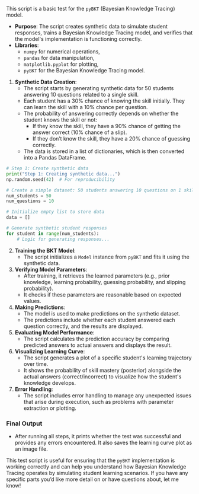 This script is a basic test for the `pyBKT` (Bayesian Knowledge Tracing) model. 

* **Purpose**: The script creates synthetic data to simulate student responses, trains a Bayesian Knowledge Tracing model, and verifies that the model's implementation is functioning correctly.  
* **Libraries**:  
  * `numpy` for numerical operations,  
  * `pandas` for data manipulation,  
  * `matplotlib.pyplot` for plotting,  
  * `pyBKT` for the Bayesian Knowledge Tracing model.  
      
1. **Synthetic Data Creation**:  
   * The script starts by generating synthetic data for 50 students answering 10 questions related to a single skill.  
   * Each student has a 30% chance of knowing the skill initially. They can learn the skill with a 10% chance per question.
   * The probability of answering correctly depends on whether the student knows the skill or not:  
     * If they know the skill, they have a 90% chance of getting the answer correct (10% chance of a slip).  
     * If they don’t know the skill, they have a 20% chance of guessing correctly.  
   * The data is stored in a list of dictionaries, which is then converted into a Pandas DataFrame.
```python
# Step 1: Create synthetic data
print("Step 1: Creating synthetic data...")
np.random.seed(42)  # For reproducibility

# Create a simple dataset: 50 students answering 10 questions on 1 skill
num_students = 50
num_questions = 10

# Initialize empty list to store data
data = []

# Generate synthetic student responses
for student in range(num_students):
    # Logic for generating responses...

``` 
2. **Training the BKT Model**:  
   * The script initializes a `Model` instance from `pyBKT` and fits it using the synthetic data.  
3. **Verifying Model Parameters**:  
   * After training, it retrieves the learned parameters (e.g., prior knowledge, learning probability, guessing probability, and slipping probability).  
   * It checks if these parameters are reasonable based on expected values.  
4. **Making Predictions**:  
   * The model is used to make predictions on the synthetic dataset.  
   * The predictions include whether each student answered each question correctly, and the results are displayed.  
5. **Evaluating Model Performance**:  
   * The script calculates the prediction accuracy by comparing predicted answers to actual answers and displays the result.  
6. **Visualizing Learning Curve**:  
   * The script generates a plot of a specific student's learning trajectory over time.  
   * It shows the probability of skill mastery (posterior) alongside the actual answers (correct/incorrect) to visualize how the student's knowledge develops.  
7. **Error Handling**:  
   * The script includes error handling to manage any unexpected issues that arise during execution, such as problems with parameter extraction or plotting.

### **Final Output**

* After running all steps, it prints whether the test was successful and provides any errors encountered. It also saves the learning curve plot as an image file.

This test script is useful for ensuring that the `pyBKT` implementation is working correctly and can help you understand how Bayesian Knowledge Tracing operates by simulating student learning scenarios. If you have any specific parts you’d like more detail on or have questions about, let me know\!

